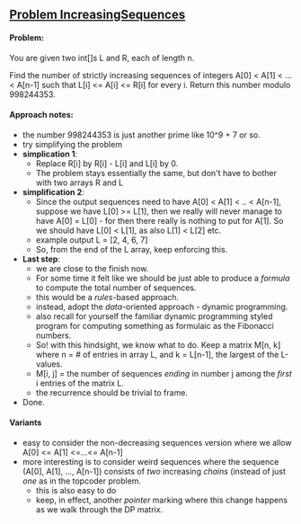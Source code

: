 ## [Problem IncreasingSequences](https://community.topcoder.com/stat?c=problem_statement&pm=13278)
#### Problem:
You are given two int[]s L and R, each of length n.

Find the number of strictly increasing sequences of 
integers A[0] < A[1] < ... < A[n-1] such that 
L[i] <= A[i] <= R[i] for every i. Return this number modulo 
998244353.

#### Approach notes:
- the number 998244353 is just another prime like 10^9 + 7 or so.
- try simplifying the problem
- **simplication 1**:
    - Replace R[i] by R[i] - L[i] and L[i] by 0. 
    - The problem stays essentially the same, but don't have to 
    bother with two arrays R and L
- **simplification 2**:
    - Since the output sequences need to have A[0] < A[1] < .. < A[n-1],
    suppose we have L[0] >= L[1], then we really will never manage to 
    have A[0] = L[0] - for then there really is nothing to put for 
    A[1]. So we should have L[0] < L[1], as also L[1] < L[2] etc. 
    - example output L = [2, 4, 6, 7]
    - So, from the end of the L array, keep enforcing this. 
- **Last step**:
    - we are close to the finish now.
    - For some time it felt like we should be just able to produce
    a _formula_ to compute the total number of sequences. 
    - this would be a *rules*-based approach. 
    - instead, adopt the *data*-oriented approach - dynamic programming.
    - also recall for yourself the familiar dynamic programming styled
    program for computing something as formulaic as the Fibonacci
    numbers. 
    - So! with this hindsight, we know what to do. Keep a matrix 
    M[n, k] where n = # of entries in array L, and k = L[n-1], the 
    largest of the L-values. 
    - M[i, j] = the number of sequences _ending_ in number j among 
    the _first_ i entries of the matrix L. 
    - the recurrence should be trivial to frame.
- Done. 
       
#### Variants
- easy to consider the non-decreasing sequences version where we 
allow A[0] <= A[1] <=...<= A[n-1]
- more interesting is to consider weird sequences where the sequence
(A[0], A[1], ..., A[n-1]) consists of _two_ increasing _chains_ 
(instead of just _one_ as in the topcoder problem.
    - this is also easy to do
    - keep, in effect, another _pointer_ marking where this
    change happens as we walk through the DP matrix.
  
